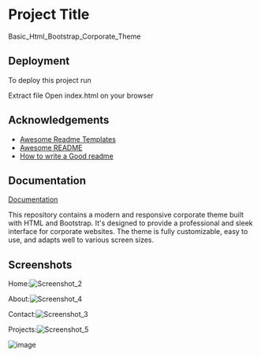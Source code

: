 # Project Title

Basic_Html_Bootstrap_Corporate_Theme

## Deployment

To deploy this project run


Extract file
Open index.html on your browser



## Acknowledgements

 - [Awesome Readme Templates](https://awesomeopensource.com/project/elangosundar/awesome-README-templates)
 - [Awesome README](https://github.com/matiassingers/awesome-readme)
 - [How to write a Good readme](https://bulldogjob.com/news/449-how-to-write-a-good-readme-for-your-github-project)


## Documentation

[Documentation](https://linktodocumentation)

This repository contains a modern and responsive corporate theme built with HTML and Bootstrap. It's designed to provide a professional and sleek interface for corporate websites. The theme is fully customizable, easy to use, and adapts well to various screen sizes.



## Screenshots
Home:![Screenshot_2](https://github.com/abirazmyne/Basic_Html_Bootstrap_Corporate_Theme/assets/114304896/8c767ae3-f075-49d5-ab8f-232638effc9c)

About:![Screenshot_4](https://github.com/abirazmyne/Basic_Html_Bootstrap_Corporate_Theme/assets/114304896/dda9610b-2a1b-41da-a7ab-416304f85016)

Contact:![Screenshot_3](https://github.com/abirazmyne/Basic_Html_Bootstrap_Corporate_Theme/assets/114304896/5bca0485-b556-4f69-b3d6-c733cd8c975b)

Projects:![Screenshot_5](https://github.com/abirazmyne/Basic_Html_Bootstrap_Corporate_Theme/assets/114304896/8242de9f-fabf-4400-89f4-b4b696f51775)

![image](https://github.com/abirazmyne/Basic_Html_Bootstrap_Corporate_Theme/assets/114304896/614b1322-4d9d-4fd2-aa37-65fd9ecba7e1)





